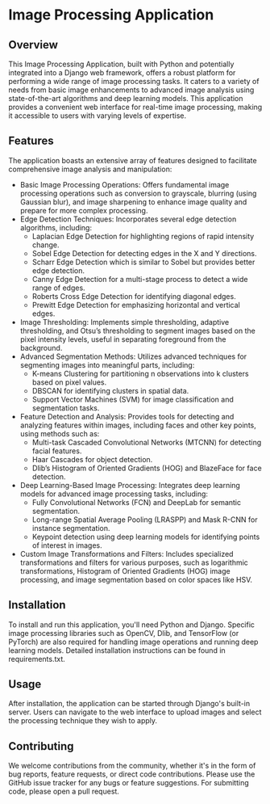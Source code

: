 # Image Processing Application 
## Overview
This Image Processing Application, built with Python and potentially integrated into a Django web framework, offers a robust platform for performing a wide range of image processing tasks. It caters to a variety of needs from basic image enhancements to advanced image analysis using state-of-the-art algorithms and deep learning models. This application provides a convenient web interface for real-time image processing, making it accessible to users with varying levels of expertise.

## Features
The application boasts an extensive array of features designed to facilitate comprehensive image analysis and manipulation:

* Basic Image Processing Operations: Offers fundamental image processing operations such as conversion to grayscale, blurring (using Gaussian blur), and image sharpening to enhance image quality and prepare for more complex processing.
* Edge Detection Techniques: Incorporates several edge detection algorithms, including:
    - Laplacian Edge Detection for highlighting regions of rapid intensity change.
    - Sobel Edge Detection for detecting edges in the X and Y directions.
    - Scharr Edge Detection which is similar to Sobel but provides better edge detection.
    - Canny Edge Detection for a multi-stage process to detect a wide range of edges.
    - Roberts Cross Edge Detection for identifying diagonal edges.
    - Prewitt Edge Detection for emphasizing horizontal and vertical edges.
* Image Thresholding: Implements simple thresholding, adaptive thresholding, and Otsu’s thresholding to segment images based on the pixel intensity levels, useful in separating foreground from the background.
* Advanced Segmentation Methods: Utilizes advanced techniques for segmenting images into meaningful parts, including:
    - K-means Clustering for partitioning n observations into k clusters based on pixel values.
    - DBSCAN for identifying clusters in spatial data.
    - Support Vector Machines (SVM) for image classification and segmentation tasks.
* Feature Detection and Analysis: Provides tools for detecting and analyzing features within images, including faces and other key points, using methods such as:
    - Multi-task Cascaded Convolutional Networks (MTCNN) for detecting facial features.
    - Haar Cascades for object detection.
    - Dlib’s Histogram of Oriented Gradients (HOG) and BlazeFace for face detection.
* Deep Learning-Based Image Processing: Integrates deep learning models for advanced image processing tasks, including:
    - Fully Convolutional Networks (FCN) and DeepLab for semantic segmentation.
    - Long-range Spatial Average Pooling (LRASPP) and Mask R-CNN for instance segmentation.
    - Keypoint detection using deep learning models for identifying points of interest in images.
* Custom Image Transformations and Filters: Includes specialized transformations and filters for various purposes, such as logarithmic transformations, Histogram of Oriented Gradients (HOG) image processing, and image segmentation based on color spaces like HSV.

## Installation
To install and run this application, you'll need Python and Django. Specific image processing libraries such as OpenCV, Dlib, and TensorFlow (or PyTorch) are also required for handling image operations and running deep learning models. Detailed installation instructions can be found in requirements.txt.

## Usage
After installation, the application can be started through Django's built-in server. Users can navigate to the web interface to upload images and select the processing technique they wish to apply.

## Contributing
We welcome contributions from the community, whether it's in the form of bug reports, feature requests, or direct code contributions. Please use the GitHub issue tracker for any bugs or feature suggestions. For submitting code, please open a pull request.
